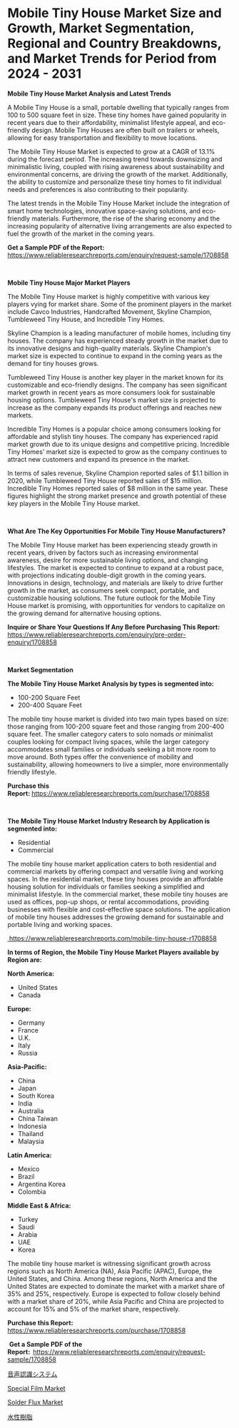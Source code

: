 <p><h1>Mobile Tiny House Market Size and Growth, Market Segmentation, Regional and Country Breakdowns, and Market Trends for Period from 2024 -  2031</h1></p><p><strong>Mobile Tiny House Market Analysis and Latest Trends</strong></p>
<p><p>A Mobile Tiny House is a small, portable dwelling that typically ranges from 100 to 500 square feet in size. These tiny homes have gained popularity in recent years due to their affordability, minimalist lifestyle appeal, and eco-friendly design. Mobile Tiny Houses are often built on trailers or wheels, allowing for easy transportation and flexibility to move locations.</p><p>The Mobile Tiny House Market is expected to grow at a CAGR of 13.1% during the forecast period. The increasing trend towards downsizing and minimalistic living, coupled with rising awareness about sustainability and environmental concerns, are driving the growth of the market. Additionally, the ability to customize and personalize these tiny homes to fit individual needs and preferences is also contributing to their popularity.</p><p>The latest trends in the Mobile Tiny House Market include the integration of smart home technologies, innovative space-saving solutions, and eco-friendly materials. Furthermore, the rise of the sharing economy and the increasing popularity of alternative living arrangements are also expected to fuel the growth of the market in the coming years.</p></p>
<p><strong>Get a Sample PDF of the Report:&nbsp;</strong> <a href="https://www.reliableresearchreports.com/enquiry/request-sample/1708858">https://www.reliableresearchreports.com/enquiry/request-sample/1708858</a></p>
<p>&nbsp;</p>
<p><strong>Mobile Tiny House Major Market Players</strong></p>
<p><p>The Mobile Tiny House market is highly competitive with various key players vying for market share. Some of the prominent players in the market include Cavco Industries, Handcrafted Movement, Skyline Champion, Tumbleweed Tiny House, and Incredible Tiny Homes.</p><p>Skyline Champion is a leading manufacturer of mobile homes, including tiny houses. The company has experienced steady growth in the market due to its innovative designs and high-quality materials. Skyline Champion's market size is expected to continue to expand in the coming years as the demand for tiny houses grows.</p><p>Tumbleweed Tiny House is another key player in the market known for its customizable and eco-friendly designs. The company has seen significant market growth in recent years as more consumers look for sustainable housing options. Tumbleweed Tiny House's market size is projected to increase as the company expands its product offerings and reaches new markets.</p><p>Incredible Tiny Homes is a popular choice among consumers looking for affordable and stylish tiny houses. The company has experienced rapid market growth due to its unique designs and competitive pricing. Incredible Tiny Homes' market size is expected to grow as the company continues to attract new customers and expand its presence in the market.</p><p>In terms of sales revenue, Skyline Champion reported sales of $1.1 billion in 2020, while Tumbleweed Tiny House reported sales of $15 million. Incredible Tiny Homes reported sales of $8 million in the same year. These figures highlight the strong market presence and growth potential of these key players in the Mobile Tiny House market.</p></p>
<p>&nbsp;</p>
<p><strong>What Are The Key Opportunities For Mobile Tiny House Manufacturers?</strong></p>
<p><p>The Mobile Tiny House market has been experiencing steady growth in recent years, driven by factors such as increasing environmental awareness, desire for more sustainable living options, and changing lifestyles. The market is expected to continue to expand at a robust pace, with projections indicating double-digit growth in the coming years. Innovations in design, technology, and materials are likely to drive further growth in the market, as consumers seek compact, portable, and customizable housing solutions. The future outlook for the Mobile Tiny House market is promising, with opportunities for vendors to capitalize on the growing demand for alternative housing options.</p></p>
<p><strong>Inquire or Share Your Questions If Any Before Purchasing This Report:</strong> <a href="https://www.reliableresearchreports.com/enquiry/pre-order-enquiry/1708858">https://www.reliableresearchreports.com/enquiry/pre-order-enquiry/1708858</a></p>
<p>&nbsp;</p>
<p><strong>Market Segmentation</strong></p>
<p><strong>The Mobile Tiny House Market Analysis by types is segmented into:</strong></p>
<p><ul><li>100-200 Square Feet</li><li>200-400 Square Feet</li></ul></p>
<p><p>The mobile tiny house market is divided into two main types based on size: those ranging from 100-200 square feet and those ranging from 200-400 square feet. The smaller category caters to solo nomads or minimalist couples looking for compact living spaces, while the larger category accommodates small families or individuals seeking a bit more room to move around. Both types offer the convenience of mobility and sustainability, allowing homeowners to live a simpler, more environmentally friendly lifestyle.</p></p>
<p><strong>Purchase this Report:&nbsp;</strong><a href="https://www.reliableresearchreports.com/purchase/1708858">https://www.reliableresearchreports.com/purchase/1708858</a></p>
<p>&nbsp;</p>
<p><strong>The Mobile Tiny House Market Industry Research by Application is segmented into:</strong></p>
<p><ul><li>Residential</li><li>Commercial</li></ul></p>
<p><p>The mobile tiny house market application caters to both residential and commercial markets by offering compact and versatile living and working spaces. In the residential market, these tiny houses provide an affordable housing solution for individuals or families seeking a simplified and minimalist lifestyle. In the commercial market, these mobile tiny houses are used as offices, pop-up shops, or rental accommodations, providing businesses with flexible and cost-effective space solutions. The application of mobile tiny houses addresses the growing demand for sustainable and portable living and working spaces.</p></p>
<p><a href="https://www.reliableresearchreports.com/mobile-tiny-house-r1708858">&nbsp;https://www.reliableresearchreports.com/mobile-tiny-house-r1708858</a></p>
<p><strong>In terms of Region, the Mobile Tiny House Market Players available by Region are:</strong></p>
<p>
    <p> <strong> North America: </strong>
        <ul>
            <li>United States</li>
            <li>Canada</li>
        </ul>
        </p> 
    <p> <strong> Europe: </strong>
        <ul>
            <li>Germany</li>
            <li>France</li>
            <li>U.K.</li>
            <li>Italy</li>
            <li>Russia</li>
        </ul>
        </p> 
    <p> <strong> Asia-Pacific: </strong>
        <ul>
            <li>China</li>
            <li>Japan</li>
            <li>South Korea</li>
            <li>India</li>
            <li>Australia</li>
            <li>China Taiwan</li>
            <li>Indonesia</li>
            <li>Thailand</li>
            <li>Malaysia</li>
        </ul>
        </p> 
    <p> <strong> Latin America: </strong>
        <ul>
            <li>Mexico</li>
            <li>Brazil</li>
            <li>Argentina Korea</li>
            <li>Colombia</li>
        </ul>
        </p> 
    <p> <strong> Middle East & Africa: </strong>
        <ul>
            <li>Turkey</li>
            <li>Saudi</li>
            <li>Arabia</li>
            <li>UAE</li>
            <li>Korea</li>
        </ul>
    </p>
    </p>
<p><p>The mobile tiny house market is witnessing significant growth across regions such as North America (NA), Asia Pacific (APAC), Europe, the United States, and China. Among these regions, North America and the United States are expected to dominate the market with a market share of 35% and 25%, respectively. Europe is expected to follow closely behind with a market share of 20%, while Asia Pacific and China are projected to account for 15% and 5% of the market share, respectively.</p></p>
<p><strong>Purchase this Report: </strong><a href="https://www.reliableresearchreports.com/purchase/1708858">https://www.reliableresearchreports.com/purchase/1708858</a></p>
<p>&nbsp;<strong>Get a Sample PDF of the Report:&nbsp;&nbsp;</strong><a href="https://www.reliableresearchreports.com/enquiry/request-sample/1708858">https://www.reliableresearchreports.com/enquiry/request-sample/1708858</a></p>
<p><strong></strong></p>
<p><p><a href="https://medium.com/@gregost89076vddcv/%E9%9F%B3%E5%A3%B0%E8%AA%8D%E8%AD%98%E3%82%B7%E3%82%B9%E3%83%86%E3%83%A0%E5%B8%82%E5%A0%B4%E3%81%AE%E8%A6%8F%E6%A8%A1-cagr-%E3%83%88%E3%83%AC%E3%83%B3%E3%83%89-2024%E5%B9%B4%E3%81%8B%E3%82%892030%E5%B9%B4%E3%81%BE%E3%81%A7-e2ba427998e6">音声認識システム</a></p><p><a href="https://www.linkedin.com/pulse/special-film-market-research-report-unlocks-analysis-financial-4abye?trackingId=5KyWEvKvJE0WwHzLHqpzig%3D%3D">Special Film Market</a></p><p><a href="https://www.linkedin.com/pulse/solder-flux-market-furnish-information-size-share-dynamics-projections-zvgde?trackingId=IQ%2BbE1VuhrcRZZnrd%2F4zKw%3D%3D">Solder Flux Market</a></p><p><a href="https://medium.com/@timslater46/%E6%B0%B4%E6%80%A7%E6%A8%B9%E8%84%82%E5%B8%82%E5%A0%B4%E3%81%AF-%E5%B8%82%E5%A0%B4%E3%82%B7%E3%82%A7%E3%82%A2-%E5%B8%82%E5%A0%B4%E5%8B%95%E5%90%91-%E5%B8%82%E5%A0%B4%E6%88%90%E9%95%B7%E3%81%AB%E9%96%A2%E3%81%99%E3%82%8B%E6%83%85%E5%A0%B1%E3%82%92%E6%8F%90%E4%BE%9B%E3%81%97%E3%81%BE%E3%81%99-e87578a42b1d">水性樹脂</a></p></p>